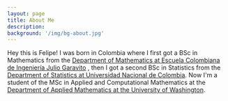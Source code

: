 ```yaml
---
layout: page
title: About Me
description: 
background: '/img/bg-about.jpg'
---
```


Hey this is Felipe! I was born in Colombia where I first got a BSc in Mathematics from the [Department of Mathematics at Escuela Colombiana de Ingeniería Julio Garavito](https://www.escuelaing.edu.co/es/programas/matematicas/) , then I got a second BSc in Statistics from the [Department of Statistics at Universidad Nacional de Colombia](http://ciencias.bogota.unal.edu.co/departamentos/departamento-de-estadistica/el-departamento/). Now I'm a student of the MSc in Applied and Computational Mathematics at the [Department of Applied Mathematics at the University of Washington](https://amath.washington.edu/).